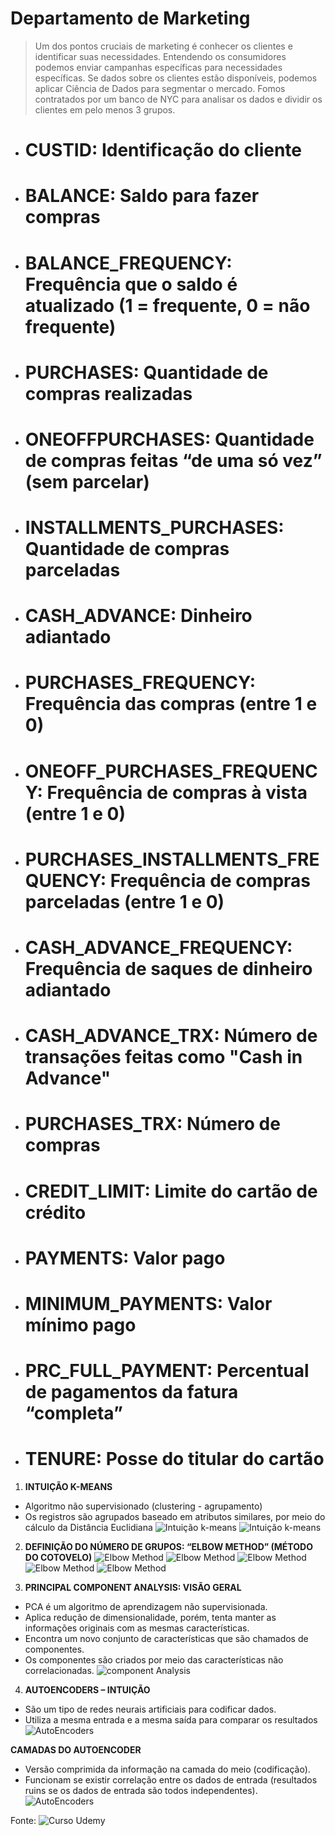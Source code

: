 # Departamento de Marketing

>   Um dos pontos cruciais de marketing é conhecer os clientes e  identificar suas necessidades.
>   Entendendo os consumidores podemos enviar campanhas  específicas para necessidades específicas.
>   Se dados sobre os clientes estão disponíveis, podemos aplicar  Ciência de Dados para segmentar o mercado.
>   Fomos contratados por um banco de NYC para analisar os dados e  dividir os clientes em pelo menos 3 grupos.  
  
-   # CUSTID: Identificação do cliente
-   # BALANCE: Saldo para fazer compras
-   # BALANCE_FREQUENCY: Frequência que o saldo é atualizado (1 = frequente, 0 = não frequente)
-   # PURCHASES: Quantidade de compras realizadas
-   # ONEOFFPURCHASES: Quantidade de compras feitas “de uma só vez” (sem  parcelar)
-   # INSTALLMENTS_PURCHASES: Quantidade de compras parceladas
-   # CASH_ADVANCE: Dinheiro adiantado
-   # PURCHASES_FREQUENCY: Frequência das compras (entre 1 e 0)
-   # ONEOFF_PURCHASES_FREQUENCY: Frequência de compras à vista (entre 1 e  0)
-   # PURCHASES_INSTALLMENTS_FREQUENCY: Frequência de compras parceladas  (entre 1 e 0)
-   # CASH_ADVANCE_FREQUENCY: Frequência de saques de dinheiro adiantado
-   # CASH_ADVANCE_TRX: Número de transações feitas como "Cash in Advance"
-   # PURCHASES_TRX: Número de compras
-   # CREDIT_LIMIT: Limite do cartão de crédito
-   # PAYMENTS: Valor pago
-   # MINIMUM_PAYMENTS: Valor mínimo pago
-   # PRC_FULL_PAYMENT: Percentual de pagamentos da fatura “completa”
-   # TENURE: Posse do titular do cartão


1.  **INTUIÇÃO K-MEANS**
-   Algoritmo não supervisionado (clustering - agrupamento)
-   Os registros são agrupados baseado em atributos similares, por meio do  cálculo da Distância Euclidiana
![Intuição k-means](https://github.com/callacius/Data_Science_Marketing/blob/main/images/01.png?raw=true)
![Intuição k-means](https://github.com/callacius/Data_Science_Marketing/blob/main/images/02.png?raw=true)

2.  **DEFINIÇÃO DO NÚMERO DE GRUPOS: “ELBOW METHOD”  (MÉTODO DO COTOVELO)**
![Elbow Method](https://github.com/callacius/Data_Science_Marketing/blob/main/images/03.png?raw=true)
![Elbow Method](https://github.com/callacius/Data_Science_Marketing/blob/main/images/04.png?raw=true)
![Elbow Method](https://github.com/callacius/Data_Science_Marketing/blob/main/images/05.png?raw=true)
![Elbow Method](https://github.com/callacius/Data_Science_Marketing/blob/main/images/06.png?raw=true)
![Elbow Method](https://github.com/callacius/Data_Science_Marketing/blob/main/images/07.png?raw=true)

3.  **PRINCIPAL COMPONENT ANALYSIS: VISÃO GERAL**
-   PCA é um algoritmo de aprendizagem não supervisionada.
-   Aplica redução de dimensionalidade, porém, tenta manter as informações  originais com as mesmas características.
-   Encontra um novo conjunto de características que são chamados de  componentes.
-   Os componentes são criados por meio das características não correlacionadas.
![component Analysis](https://github.com/callacius/Data_Science_Marketing/blob/main/images/08.png?raw=true)

4.  **AUTOENCODERS – INTUIÇÃO**
-   São um tipo de redes neurais artificiais para codificar dados.
-   Utiliza a mesma entrada e a mesma saída para comparar os resultados
![AutoEncoders](https://github.com/callacius/Data_Science_Marketing/blob/main/images/09.png?raw=true)

**CAMADAS DO AUTOENCODER**
-   Versão comprimida da informação na camada do meio (codificação).
-   Funcionam se existir correlação entre os dados de entrada (resultados  ruins se os dados de entrada são todos independentes).
![AutoEncoders](https://github.com/callacius/Data_Science_Marketing/blob/main/images/10.png?raw=true)

Fonte: ![Curso Udemy](**https://www.udemy.com/course/ciencia-de-dados-para-empresas-e-negocios**?raw=true)
